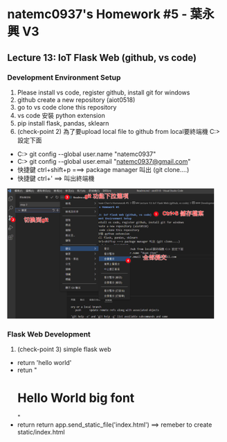 # natemc0937's Homework #5 - 葉永興 V3

## Lecture 13: IoT Flask Web (github, vs code)
### Development Environment Setup
1. Please install vs code, register github, install git for windows
2. github create a new repository (aiot0518)
3. go to vs code clone this repository  
4. vs code 安裝 python extension 
5. pip install flask, pandas, sklearn 
6. (check-point 2) 為了要upload local file to github from local要終端機 C:> 設定下面
  * C:> git config --global user.name "natemc0937"
  * C:> git config --global user.email "natemc0937@gmail.com"
  * 快捷鍵 ctrl+shift+p ===> package manager 叫出 (git clone....)
  * 快捷鍵 ctrl+' ==> 叫出終端機 
 <img src="./step.jpg" height=300 /> 

 ### Flask Web Development 

1. (check-point 3) simple flask web
 * return 'hello world'
 * retun "<h1>Hello World big font</h1>"
 * return return app.send_static_file('index.html')  ==> remeber to create static/index.html